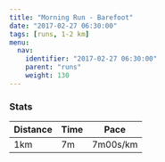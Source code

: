 ```yaml
---
title: "Morning Run - Barefoot"
date: "2017-02-27 06:30:00"
tags: [runs, 1-2 km]
menu:
  nav:
    identifier: "2017-02-27 06:30:00"
    parent: "runs"
    weight: 130
---
```


### Stats

| Distance | Time | Pace |
|----------|------|------|
|1km|7m|7m00s/km|
